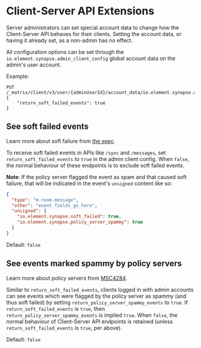 # Client-Server API Extensions

Server administrators can set special account data to change how the Client-Server API behaves for
their clients. Setting the account data, or having it already set, as a non-admin has no effect.

All configuration options can be set through the `io.element.synapse.admin_client_config` global 
account data on the admin's user account. 

Example:
```
PUT /_matrix/client/v3/user/{adminUserId}/account_data/io.element.synapse.admin_client_config
{
    "return_soft_failed_events": true
}
```

## See soft failed events

Learn more about soft failure from [the spec](https://spec.matrix.org/v1.14/server-server-api/#soft-failure).

To receive soft failed events in APIs like `/sync` and `/messages`, set `return_soft_failed_events`
to `true` in the admin client config. When `false`, the normal behaviour of these endpoints is to
exclude soft failed events.

**Note**: If the policy server flagged the event as spam and that caused soft failure, that will be indicated
in the event's `unsigned` content like so:

```json
{
  "type": "m.room.message",
  "other": "event_fields_go_here",
  "unsigned": {
    "io.element.synapse.soft_failed": true,
    "io.element.synapse.policy_server_spammy": true
  }
}
```

Default: `false`

## See events marked spammy by policy servers

Learn more about policy servers from [MSC4284](https://github.com/matrix-org/matrix-spec-proposals/pull/4284).

Similar to `return_soft_failed_events`, clients logged in with admin accounts can see events which were
flagged by the policy server as spammy (and thus soft failed) by setting `return_policy_server_spammy_events`
to `true`. If `return_soft_failed_events` is `true`, then `return_policy_server_spammy_events` is implied
`true`. When `false`, the normal behaviour of Client-Server API endpoints is retained (unless `return_soft_failed_events`
is `true`, per above).

Default: `false`
